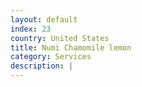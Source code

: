 ```yaml
---
layout: default
index: 23
country: United States
title: Numi Chamomile lemon
category: Services
description: |
---
```

